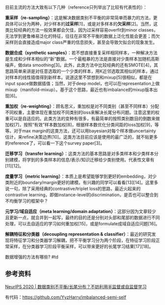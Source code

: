 

目前主流的方法大致有以下几种（reference只列举出了比较有代表性的）：

**重采样（re-sampling）**：这是解决数据类别不平衡的非常简单而暴力的方法，更具体可以分为两种，对少样本的**过采样**[1\]，或是对多样本的**欠采样**[2\]。当然，这类比较经典的方法一般效果都会欠佳，因为过采样容易overfit到minor classes，无法学到更鲁棒易泛化的特征，往往在非常不平衡的数据上泛化性能会更差；而欠采样则会直接造成major class严重的信息损失，甚至会导致欠拟合的现象发生。

**数据合成（synthetic samples）**：若不想直接重复采样相同样本，一种解决方法是生成和少样本相似的“新”数据。一个最粗暴的方法是直接对少类样本加随机高斯噪声，做data smoothing[3\]。此外，此类方法中比较经典的还有SMOTE[4\]，其思路简单来讲是对任意选取的一个少类的样本，用K近邻选取其相似的样本，通过对样本的线性插值得到新样本。说道这里不禁想到和mixup[5\]很相似，都是在input space做数据插值；当然，对于deep model，也可以在representation上做mixup（manifold-mixup）。基于这个思路，最近也有imbalance的mixup版本出现[6\]。

**重加权（re-weighting）**：顾名思义，重加权是对不同类别（甚至不同样本）分配不同权重，主要体现在重加权不同类别的loss来解决长尾分布问题。注意这里的权重可以是自适应的。此类方法的变种有很多，有最简单的按照类别数目的倒数来做加权[7\]，按照“有效”样本数加权[8\]，根据样本数优化分类间距的loss加权[9\]，等等。对于max margin的这类方法，还可以用bayesian对每个样本做uncertainty估计，来refine决策边界[10\]。这类方法目前应该是使用的最广泛的，就不贴更多的reference了，可以看一下这个survey paper[3\]。

**迁移学习（transfer learning）**：这类方法的基本思路是对多类样本和少类样本分别建模，将学到的多类样本的信息/表示/知识迁移给少类别使用。代表性文章有[11\][12\]。

**度量学习（metric learning）**：本质上是希望能够学到更好的embedding，对少类附近的boundary/margin更好的建模。有兴趣的同学可以看看[13]\[14]。这里多说一句，除了采用经典的contrastive/triplet loss的思路，最近火起来的contrastive learning，即做instance-level的discrimination，是否也可以整合到不均衡学习的框架中？

**元学习/域自适应（meta learning/domain adaptation）**：这部分因为文章较少且更新一点，就合并到一起写，最终的目的还是分别对头部和尾部的数据进行不同处理，可以去自适应的学习如何重加权[15]，或是formulate成域自适应问题[16]。

**解耦特征和分类器（decoupling representation & classifier）**：最近的研究发现将特征学习和分类器学习解耦，把不平衡学习分为两个阶段，在特征学习阶段正常采样，在分类器学习阶段平衡采样，可以带来更好的长尾学习结果[17\][18]。


数据增强的方法有哪些? #td 



## 参考资料

[NeurIPS 2020 | 数据类别不平衡/长尾分布？不妨利用半监督或自监督学习](https://zhuanlan.zhihu.com/p/259710601)

有代码：https://github.com/YyzHarry/imbalanced-semi-self

